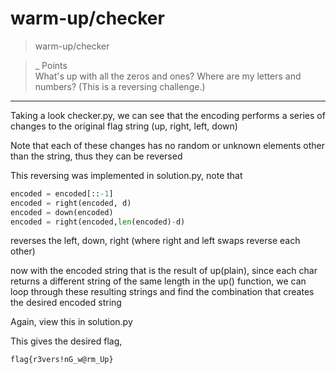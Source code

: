 # warm-up/checker

>warm-up/checker

>_ Points\
>What's up with all the zeros and ones? Where are my letters and numbers? (This is a reversing challenge.)

***

Taking a look checker.py, we can see that the encoding performs a series of changes to the original flag string (up, right, left, down)

Note that each of these changes has no random or unknown elements other than the string, thus they can be reversed

This reversing was implemented in solution.py, note that

```python
encoded = encoded[::-1]
encoded = right(encoded, d)
encoded = down(encoded)
encoded = right(encoded,len(encoded)-d)
```

reverses the left, down, right (where right and left swaps reverse each other)

now with the encoded string that is the result of up(plain), 
since each char returns a different string of the same length in the up() function,
we can loop through these resulting strings and find the combination that creates the desired encoded string

Again, view this in solution.py

This gives the desired flag,
```
flag{r3vers!nG_w@rm_Up}
```
